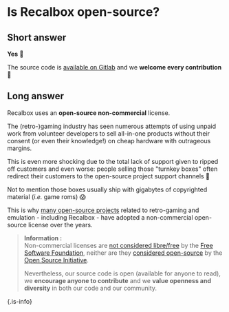 # Is Recalbox open-source?

## Short answer <a id="short-answer"></a>

**Yes** 🎉

The source code is [available on Gitlab](https://gitlab.com/recalbox/recalbox) and we **welcome every contribution** 🤗

## Long answer <a id="long-answer"></a>

Recalbox uses an **open-source non-commercial** license.

The \(retro-\)gaming industry has seen numerous attempts of using unpaid work from volunteer developers to sell all-in-one products without their consent \(or even their knowledge!\) on cheap hardware with outrageous margins.

This is even more shocking due to the total lack of support given to ripped off customers and even worse: people selling those "turnkey boxes" often redirect their customers to the open-source project support channels 😬

Not to mention those boxes usually ship with gigabytes of copyrighted material \(_i.e._ game roms\) 😱

This is why [many open-source projects](https://docs.libretro.com/development/licenses/#non-commercial) related to retro-gaming and emulation - including Recalbox - have adopted a non-commercial open-source license over the years.


>**Information :**  
>Non-commercial licenses are [not considered libre/free](https://www.gnu.org/philosophy/free-sw.html) by the [Free Software Foundation](https://www.fsf.org/), neither are they [considered open-source](https://opensource.org/osd) by the [Open Source Initiative](https://opensource.org/).
>
>Nevertheless, our source code is open \(available for anyone to read\), we **encourage anyone to contribute** and we **value openness and diversity** in both our code and our community.
>
{.is-info}

